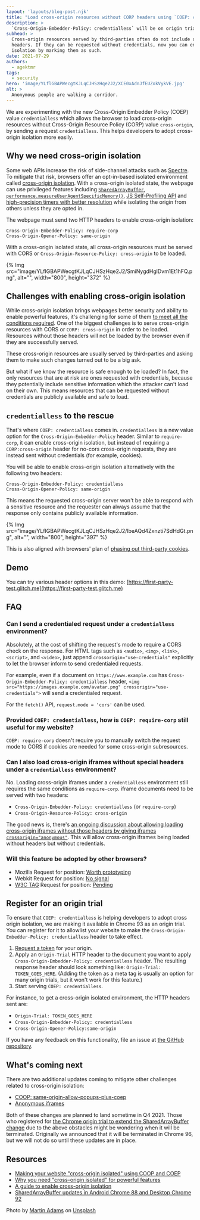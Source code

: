 ```yaml
---
layout: 'layouts/blog-post.njk'
title: "Load cross-origin resources without CORP headers using `COEP: credentialless`"
description: >
  `Cross-Origin-Embedder-Policy: credentialless` will be on origin trial starting Chrome 93. This new value allows web pages to enable cross-origin isolation without requiring cross-origin resources to respond with a `CORP: cross-origin` header by sending credentialless requests.
subhead: >
  Cross-origin resources served by third-parties often do not include adequate CORP
  headers. If they can be requested without credentials, now you can enable cross-origin
  isolation by marking them as such. 
date: 2021-07-29
authors:
  - agektmr
tags:
  - security
hero: 'image/YLflGBAPWecgtKJLqCJHSzHqe2J2/XCE0xAdnJfEUZokVykVE.jpg'
alt: >
  Anonymous people are walking a corridor.
---
```


We are experimenting with the new Cross-Origin Embedder Policy (COEP) value `credentialless` which allows the browser to load cross-origin resources without Cross-Origin Resource Policy (CORP) value `cross-origin`, by sending a request `credentialless`. This helps developers to adopt cross-origin isolation more easily.

## Why we need cross-origin isolation

Some web APIs increase the risk of side-channel attacks such as
[Spectre](https://en.wikipedia.org/wiki/Spectre_(security_vulnerability)). To
mitigate that risk, browsers offer an opt-in-based isolated environment called
[cross-origin isolation](https://web.dev/coop-coep/). With a cross-origin
isolated state, the webpage can use privileged features including
[`SharedArrayBuffer`](https://developer.chrome.com/blog/enabling-shared-array-buffer/),
[`performance.measureUserAgentSpecificMemory()`](https://web.dev/monitor-total-page-memory-usage/),
[JS Self-Profiling API](https://github.com/WICG/js-self-profiling) and
[high-precision timers with better
resolution](https://developer.chrome.com/blog/cross-origin-isolated-hr-timers/)
while isolating the origin from others unless they are opted in.

The webpage must send two HTTP headers to enable cross-origin isolation:

```http
Cross-Origin-Embedder-Policy: require-corp
Cross-Origin-Opener-Policy: same-origin
```

With a cross-origin isolated state, all cross-origin resources must be served
with CORS or `Cross-Origin-Resource-Policy: cross-origin` to be loaded.

{% Img src="image/YLflGBAPWecgtKJLqCJHSzHqe2J2/SmiNygdHglDvm1Et1hFQ.png",
alt="", width="800", height="372" %}

## Challenges with enabling cross-origin isolation

While cross-origin isolation brings webpages better security and ability to
enable powerful features, it's challenging for some of them [to meet all the
conditions required](https://web.dev/cross-origin-isolation-guide/). One of the
biggest challenges is to serve cross-origin resources with CORS or `CORP:
cross-origin` in order to be loaded. Resources without those headers will not be
loaded by the browser even if they are successfully served.

These cross-origin resources are usually served by third-parties and asking them
to make such changes turned out to be a big ask.

But what if we know the resource is safe enough to be loaded? In fact, the only
resources that are at risk are ones requested with credentials, because they
potentially include sensitive information which the attacker can't load on their
own. This means resources that can be requested without credentials are publicly
available and safe to load.

## `credentialless` to the rescue

That's where `COEP: credentialless` comes in. `credentialless` is a new value
option for the `Cross-Origin-Embedder-Policy` header. Similar to `require-corp`,
it can enable cross-origin isolation, but instead of requiring a
`CORP:cross-origin` header for no-cors cross-origin requests, they are instead
sent without credentials (for example, cookies).

You will be able to enable cross-origin isolation alternatively with the
following two headers:

```http
Cross-Origin-Embedder-Policy: credentialless
Cross-Origin-Opener-Policy: same-origin
```

This means the requested cross-origin server won't be able to respond with a
sensitive resource and the requester can always assume that the response only
contains publicly available information.

{% Img src="image/YLflGBAPWecgtKJLqCJHSzHqe2J2/lbeAQd4Zxnzti7SdHdGt.png",
alt="", width="800", height="397" %}

This is also aligned with browsers' plan of [phasing out third-party
cookies](https://blog.chromium.org/2020/01/building-more-private-web-path-towards.html).

## Demo

You can try various header options in this demo:
[https://first-party-test.glitch.me](https://first-party-test.glitch.me)

## FAQ

### Can I send a credentialed request under a `credentialless` environment?

Absolutely, at the cost of shifting the request's mode to require a CORS check
on the response. For HTML tags such as `<audio>`, `<img>`, `<link>`, `<script>`,
and `<video>`, just append `crossorigin="use-credentials"` explicitly to let the
browser inform to send credentialed requests.

For example, even if a document on `https://www.example.com` has
`Cross-Origin-Embedder-Policy: credentialless` header, `<img
src="https://images.example.com/avatar.png" crossorigin="use-credentials">` will
send a credentialed request.

For the `fetch()` API, `request.mode = 'cors'` can be used.

### Provided `COEP: credentialless`, how is `COEP: require-corp` still useful for my website?

`COEP: require-corp` doesn't require you to manually switch the request mode to
CORS if cookies are needed for some cross-origin subresources.

### Can I also load cross-origin iframes without special headers under a `credentialless` environment?

No. Loading cross-origin iframes under a `credentialless` environment still requires the same conditions as `require-corp`. iframe documents need to be served with two headers:

* `Cross-Origin-Embedder-Policy: credentialless` (or `require-corp`)
* `Cross-Origin-Resource-Policy: cross-origin`

The good news is, there's [an ongoing discussion about allowing loading
cross-origin iframes without those headers by giving iframes
`crossorigin="anonymous"`](https://github.com/camillelamy/explainers/blob/master/anonymous_iframes.md).
This will allow cross-origin iframes being loaded without headers but without
credentials.

### Will this feature be adopted by other browsers?

* Mozilla Request for position: [Worth
  prototyping](https://github.com/mozilla/standards-positions/issues/539)
* Webkit Request for position: [No
  signal](https://lists.webkit.org/pipermail/webkit-dev/2021-June/031898.html)
* [W3C TAG](https://www.w3.org/2001/tag/) Request for position:
  [Pending](https://github.com/w3ctag/design-reviews/issues/582)

## Register for an origin trial

To ensure that `COEP: credentialless` is helping developers to adopt cross
origin isolation, we are making it available in Chrome 93 as an origin trial.
You can register for it to allowlist your website to make the
`Cross-Origin-Embedder-Policy: credentialless` header to take effect.

1. [Request a
   token](https://developer.chrome.com/origintrials/#/view_trial/303992974847508481)
   for your origin.
2. Apply an `Origin-Trial` HTTP header to the document you want to apply
   `Cross-Origin-Embedder-Policy: credentialless` header. The resulting response
   header should look something like: `Origin-Trial: TOKEN_GOES_HERE`. (Adding
   the token as a meta tag is usually an option for many origin trials, but it
   won't work for this feature.)
3. Start serving `COEP: credentialless`.

For instance, to get a cross-origin isolated environment, the HTTP headers sent
are:

* `Origin-Trial: TOKEN_GOES_HERE`
* `Cross-Origin-Embedder-Policy: credentialless`
* `Cross-Origin-Opener-Policy:same-origin`

If you have any feedback on this functionality, file an issue at [the
GitHub repository](https://github.com/WICG/credentiallessness).

## What's coming next

There are two additional updates coming to mitigate other challenges related to
cross-origin isolation:

* [COOP:
  same-origin-allow-popups-plus-coep](https://github.com/camillelamy/explainers/blob/master/coi-with-popups.md)
* [Anonymous
  iframes](https://github.com/camillelamy/explainers/blob/master/anonymous_iframes.md)

Both of these changes are planned to land sometime in Q4 2021. Those who
registered for [the Chrome origin trial to extend the SharedArrayBuffer
change](https://developer.chrome.com/blog/enabling-shared-array-buffer/) due to
the above obstacles might be wondering when it will be terminated. Originally we
announced that it will be terminated in Chrome 96, but we will not do so until
these updates are in place.

## Resources

* [Making your website "cross-origin isolated" using COOP and
  COEP](https://web.dev/coop-coep/)
* [Why you need "cross-origin isolated" for powerful
  features](https://web.dev/why-coop-coep/)
* [A guide to enable cross-origin
  isolation](https://web.dev/cross-origin-isolation-guide/)
* [SharedArrayBuffer updates in Android Chrome 88 and Desktop Chrome
  92](https://developer.chrome.com/blog/enabling-shared-array-buffer/)

Photo by [Martin
Adams](https://unsplash.com/@martinadams?utm_source=unsplash&utm_medium=referral&utm_content=creditCopyText)
on
[Unsplash](https://unsplash.com/?utm_source=unsplash&utm_medium=referral&utm_content=creditCopyText)
